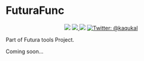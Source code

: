 # FuturaFunc

<p align="center">
    <img src="https://travis-ci.org/kaqu/FuturaFunc.svg?branch=master" />
    <a href="https://codecov.io/gh/kaqu/FuturaFunc">
        <img src="https://codecov.io/gh/kaqu/FuturaFunc/branch/master/graph/badge.svg" />
    </a>
    <img src="https://img.shields.io/badge/Swift-4.1-brightgreen.svg" />
    <a href="https://twitter.com/kaqukal">
        <img src="https://img.shields.io/badge/contact-@kaqukal-blue.svg?style=flat" alt="Twitter: @kaqukal" />
    </a>
</p>


Part of Futura tools Project.

Coming soon...